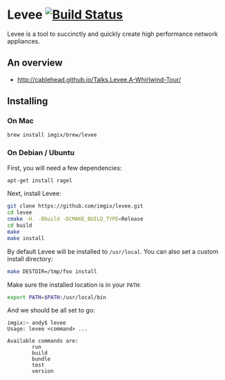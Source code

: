 # Levee [![Build Status](https://travis-ci.org/imgix/levee.png?branch=master)](https://travis-ci.org/imgix/levee)

Levee is a tool to succinctly and quickly create high performance network
appliances.

## An overview

* http://cablehead.github.io/Talks.Levee.A-Whirlwind-Tour/

## Installing

### On Mac

```bash
brew install imgix/brew/levee
```

### On Debian / Ubuntu

First, you will need a few dependencies:

```bash
apt-get install ragel
```

Next, install Levee:

```bash
git clone https://github.com/imgix/levee.git
cd levee
cmake -H. -Bbuild -DCMAKE_BUILD_TYPE=Release
cd build
make
make install
```

By default Levee will be installed to `/usr/local`. You can also set a custom
install directory:

```bash
make DESTDIR=/tmp/foo install
```

Make sure the installed location is in your `PATH`:

```bash
export PATH=$PATH:/usr/local/bin
```

And we should be all set to go:

```
imgix:~ andy$ levee
Usage: levee <command> ...

Available commands are:
        run
        build
        bundle
        test
        version
```


